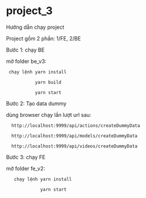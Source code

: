 # project_3
Hướng dẫn chạy project

Project gồm 2 phần: 1/FE, 2/BE

Bước 1: chạy BE

  mở folder be_v3:
  
     chạy lệnh yarn install
     
               yarn build
               
               yarn start
               
Bước 2: Tạo data dummy       

   dùng browser chạy lần lượt url sau:
   
      http://localhost:9999/api/actions/createDummyData
      
      http://localhost:9999/api/models/createDummyData
      
      http://localhost:9999/api/videos/createDummyData
      
Bước 3: chạy FE

  mở folder fe_v2:
  
       chạy lệnh yarn install
       
                 yarn start
                 
